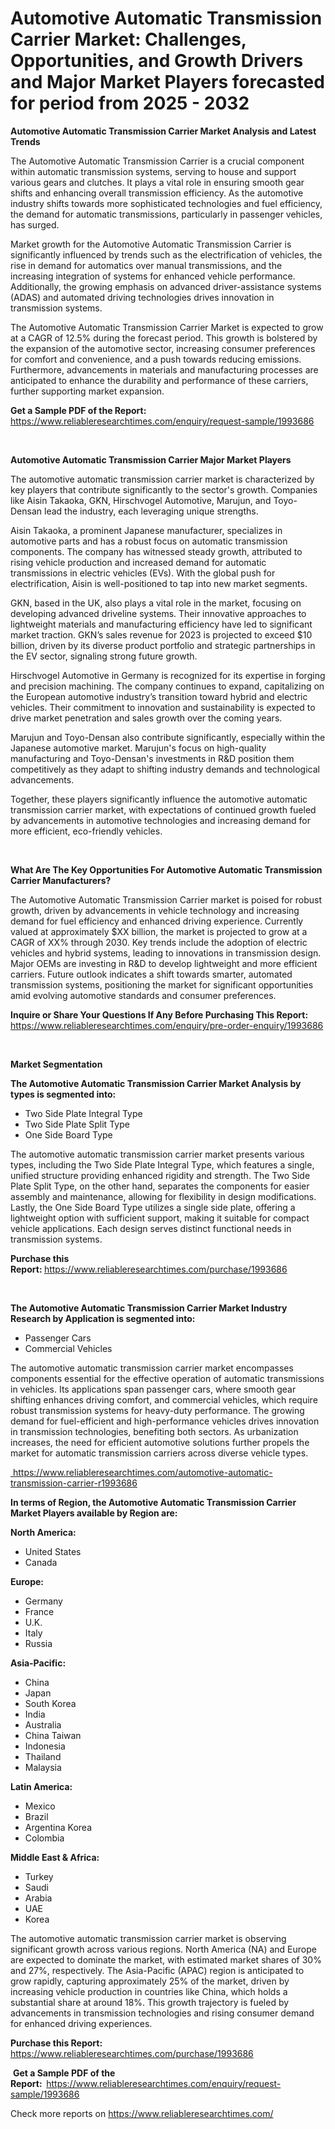 <p><h1>Automotive Automatic Transmission Carrier Market: Challenges, Opportunities, and Growth Drivers and Major Market Players forecasted for period from 2025 - 2032</h1></p><p><strong>Automotive Automatic Transmission Carrier Market Analysis and Latest Trends</strong></p>
<p><p>The Automotive Automatic Transmission Carrier is a crucial component within automatic transmission systems, serving to house and support various gears and clutches. It plays a vital role in ensuring smooth gear shifts and enhancing overall transmission efficiency. As the automotive industry shifts towards more sophisticated technologies and fuel efficiency, the demand for automatic transmissions, particularly in passenger vehicles, has surged.</p><p>Market growth for the Automotive Automatic Transmission Carrier is significantly influenced by trends such as the electrification of vehicles, the rise in demand for automatics over manual transmissions, and the increasing integration of systems for enhanced vehicle performance. Additionally, the growing emphasis on advanced driver-assistance systems (ADAS) and automated driving technologies drives innovation in transmission systems.</p><p>The Automotive Automatic Transmission Carrier Market is expected to grow at a CAGR of 12.5% during the forecast period. This growth is bolstered by the expansion of the automotive sector, increasing consumer preferences for comfort and convenience, and a push towards reducing emissions. Furthermore, advancements in materials and manufacturing processes are anticipated to enhance the durability and performance of these carriers, further supporting market expansion.</p></p>
<p><strong>Get a Sample PDF of the Report:&nbsp;</strong> <a href="https://www.reliableresearchtimes.com/enquiry/request-sample/1993686?utm_campaign=3358&utm_medium=2&utm_source=Github&utm_content=ia&utm_term=29032025&utm_id=automotive-automatic-transmission-carrier">https://www.reliableresearchtimes.com/enquiry/request-sample/1993686</a></p>
<p>&nbsp;</p>
<p><strong>Automotive Automatic Transmission Carrier Major Market Players</strong></p>
<p><p>The automotive automatic transmission carrier market is characterized by key players that contribute significantly to the sector's growth. Companies like Aisin Takaoka, GKN, Hirschvogel Automotive, Marujun, and Toyo-Densan lead the industry, each leveraging unique strengths.</p><p>Aisin Takaoka, a prominent Japanese manufacturer, specializes in automotive parts and has a robust focus on automatic transmission components. The company has witnessed steady growth, attributed to rising vehicle production and increased demand for automatic transmissions in electric vehicles (EVs). With the global push for electrification, Aisin is well-positioned to tap into new market segments.</p><p>GKN, based in the UK, also plays a vital role in the market, focusing on developing advanced driveline systems. Their innovative approaches to lightweight materials and manufacturing efficiency have led to significant market traction. GKN’s sales revenue for 2023 is projected to exceed $10 billion, driven by its diverse product portfolio and strategic partnerships in the EV sector, signaling strong future growth.</p><p>Hirschvogel Automotive in Germany is recognized for its expertise in forging and precision machining. The company continues to expand, capitalizing on the European automotive industry’s transition toward hybrid and electric vehicles. Their commitment to innovation and sustainability is expected to drive market penetration and sales growth over the coming years.</p><p>Marujun and Toyo-Densan also contribute significantly, especially within the Japanese automotive market. Marujun's focus on high-quality manufacturing and Toyo-Densan's investments in R&D position them competitively as they adapt to shifting industry demands and technological advancements.</p><p>Together, these players significantly influence the automotive automatic transmission carrier market, with expectations of continued growth fueled by advancements in automotive technologies and increasing demand for more efficient, eco-friendly vehicles.</p></p>
<p>&nbsp;</p>
<p><strong>What Are The Key Opportunities For Automotive Automatic Transmission Carrier Manufacturers?</strong></p>
<p><p>The Automotive Automatic Transmission Carrier market is poised for robust growth, driven by advancements in vehicle technology and increasing demand for fuel efficiency and enhanced driving experience. Currently valued at approximately $XX billion, the market is projected to grow at a CAGR of XX% through 2030. Key trends include the adoption of electric vehicles and hybrid systems, leading to innovations in transmission design. Major OEMs are investing in R&D to develop lightweight and more efficient carriers. Future outlook indicates a shift towards smarter, automated transmission systems, positioning the market for significant opportunities amid evolving automotive standards and consumer preferences.</p></p>
<p><strong>Inquire or Share Your Questions If Any Before Purchasing This Report:</strong> <a href="https://www.reliableresearchtimes.com/enquiry/pre-order-enquiry/1993686?utm_campaign=3358&utm_medium=2&utm_source=Github&utm_content=ia&utm_term=29032025&utm_id=automotive-automatic-transmission-carrier">https://www.reliableresearchtimes.com/enquiry/pre-order-enquiry/1993686</a></p>
<p>&nbsp;</p>
<p><strong>Market Segmentation</strong></p>
<p><strong>The Automotive Automatic Transmission Carrier Market Analysis by types is segmented into:</strong></p>
<p><ul><li>Two Side Plate Integral Type</li><li>Two Side Plate Split Type</li><li>One Side Board Type</li></ul></p>
<p><p>The automotive automatic transmission carrier market presents various types, including the Two Side Plate Integral Type, which features a single, unified structure providing enhanced rigidity and strength. The Two Side Plate Split Type, on the other hand, separates the components for easier assembly and maintenance, allowing for flexibility in design modifications. Lastly, the One Side Board Type utilizes a single side plate, offering a lightweight option with sufficient support, making it suitable for compact vehicle applications. Each design serves distinct functional needs in transmission systems.</p></p>
<p><strong>Purchase this Report:&nbsp;</strong><a href="https://www.reliableresearchtimes.com/purchase/1993686?utm_campaign=3358&utm_medium=2&utm_source=Github&utm_content=ia&utm_term=29032025&utm_id=automotive-automatic-transmission-carrier">https://www.reliableresearchtimes.com/purchase/1993686</a></p>
<p>&nbsp;</p>
<p><strong>The Automotive Automatic Transmission Carrier Market Industry Research by Application is segmented into:</strong></p>
<p><ul><li>Passenger Cars</li><li>Commercial Vehicles</li></ul></p>
<p><p>The automotive automatic transmission carrier market encompasses components essential for the effective operation of automatic transmissions in vehicles. Its applications span passenger cars, where smooth gear shifting enhances driving comfort, and commercial vehicles, which require robust transmission systems for heavy-duty performance. The growing demand for fuel-efficient and high-performance vehicles drives innovation in transmission technologies, benefiting both sectors. As urbanization increases, the need for efficient automotive solutions further propels the market for automatic transmission carriers across diverse vehicle types.</p></p>
<p><a href="https://www.reliableresearchtimes.com/automotive-automatic-transmission-carrier-r1993686?utm_campaign=3358&utm_medium=2&utm_source=Github&utm_content=ia&utm_term=29032025&utm_id=automotive-automatic-transmission-carrier">&nbsp;https://www.reliableresearchtimes.com/automotive-automatic-transmission-carrier-r1993686</a></p>
<p><strong>In terms of Region, the Automotive Automatic Transmission Carrier Market Players available by Region are:</strong></p>
<p>
    <p> <strong> North America: </strong>
        <ul>
            <li>United States</li>
            <li>Canada</li>
        </ul>
        </p> 
    <p> <strong> Europe: </strong>
        <ul>
            <li>Germany</li>
            <li>France</li>
            <li>U.K.</li>
            <li>Italy</li>
            <li>Russia</li>
        </ul>
        </p> 
    <p> <strong> Asia-Pacific: </strong>
        <ul>
            <li>China</li>
            <li>Japan</li>
            <li>South Korea</li>
            <li>India</li>
            <li>Australia</li>
            <li>China Taiwan</li>
            <li>Indonesia</li>
            <li>Thailand</li>
            <li>Malaysia</li>
        </ul>
        </p> 
    <p> <strong> Latin America: </strong>
        <ul>
            <li>Mexico</li>
            <li>Brazil</li>
            <li>Argentina Korea</li>
            <li>Colombia</li>
        </ul>
        </p> 
    <p> <strong> Middle East & Africa: </strong>
        <ul>
            <li>Turkey</li>
            <li>Saudi</li>
            <li>Arabia</li>
            <li>UAE</li>
            <li>Korea</li>
        </ul>
    </p>
    </p>
<p><p>The automotive automatic transmission carrier market is observing significant growth across various regions. North America (NA) and Europe are expected to dominate the market, with estimated market shares of 30% and 27%, respectively. The Asia-Pacific (APAC) region is anticipated to grow rapidly, capturing approximately 25% of the market, driven by increasing vehicle production in countries like China, which holds a substantial share at around 18%. This growth trajectory is fueled by advancements in transmission technologies and rising consumer demand for enhanced driving experiences.</p></p>
<p><strong>Purchase this Report: </strong><a href="https://www.reliableresearchtimes.com/purchase/1993686?utm_campaign=3358&utm_medium=2&utm_source=Github&utm_content=ia&utm_term=29032025&utm_id=automotive-automatic-transmission-carrier">https://www.reliableresearchtimes.com/purchase/1993686</a></p>
<p>&nbsp;<strong>Get a Sample PDF of the Report:&nbsp;&nbsp;</strong><a href="https://www.reliableresearchtimes.com/enquiry/request-sample/1993686?utm_campaign=3358&utm_medium=2&utm_source=Github&utm_content=ia&utm_term=29032025&utm_id=automotive-automatic-transmission-carrier">https://www.reliableresearchtimes.com/enquiry/request-sample/1993686</a></p>
<p><strong></strong></p>
<p>Check more reports on <a href="https://www.reliableresearchtimes.com/?utm_campaign=3358&utm_medium=2&utm_source=Github&utm_content=ia&utm_term=29032025&utm_id=automotive-automatic-transmission-carrier">https://www.reliableresearchtimes.com/</a></p>